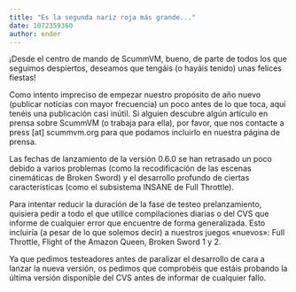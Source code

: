 ```yaml
---
title: "Es la segunda nariz roja más grande..."
date: 1072359360
author: ender
---
```


¡Desde el centro de mando de ScummVM, bueno, de parte de todos los que seguimos despiertos, deseamos que tengáis (o hayáis tenido) unas felices fiestas!

Como intento impreciso de empezar nuestro propósito de año nuevo (publicar noticias con mayor frecuencia) un poco antes de lo que toca, aquí tenéis una publicación casi inútil. Si alguien descubre algún artículo en prensa sobre ScummVM (o trabaja para ella), por favor, que nos contacte a press \[at\] scummvm.org para que podamos incluirlo en nuestra página de prensa.

Las fechas de lanzamiento de la versión 0.6.0 se han retrasado un poco debido a varios problemas (como la recodificación de las escenas cinemáticas de Broken Sword) y el desarrollo profundo de ciertas características (como el subsistema INSANE de Full Throttle).

Para intentar reducir la duración de la fase de testeo prelanzamiento, quisiera pedir a todo el que utilice compilaciones diarias o del CVS que informe de cualquier error que encuentre de forma generalizada. Esto incluiría (a pesar de lo que solemos decir) a nuestros juegos «nuevos»: Full Throttle, Flight of the Amazon Queen, Broken Sword 1 y 2.

Ya que pedimos testeadores antes de paralizar el desarrollo de cara a lanzar la nueva versión, os pedimos que comprobéis que estáis probando la última versión disponible del CVS antes de informar de cualquier fallo.
